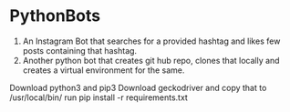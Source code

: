 # PythonBots

1. An Instagram Bot that searches for a provided hashtag and likes few posts containing that hashtag.
2. Another python bot that creates git hub repo, clones that locally and creates a virtual environment for the same.

Download python3 and pip3
Download geckodriver and copy that to /usr/local/bin/
run pip install -r requirements.txt
